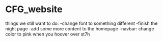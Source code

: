 # CFG_website

things we still want to do:
-change font to something different
-finish the night page
-add some more content to the homepage
-navbar: change color to pink when you hoover over st7h
